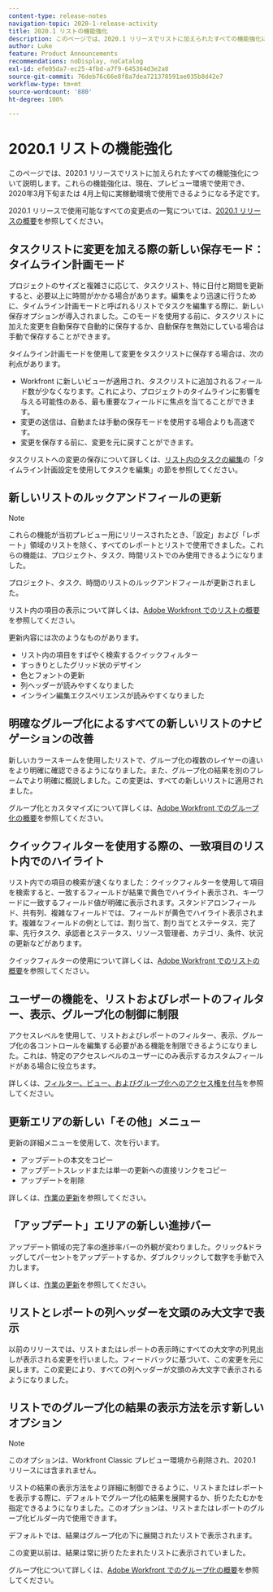```yaml
---
content-type: release-notes
navigation-topic: 2020-1-release-activity
title: 2020.1 リストの機能強化
description: このページでは、2020.1 リリースでリストに加えられたすべての機能強化について説明します。これらの機能強化は、現在、プレビュー環境で使用でき、2020年3月下旬または 4月上旬に実稼動環境で使用できるようになる予定です。
author: Luke
feature: Product Announcements
recommendations: noDisplay, noCatalog
exl-id: efe05da7-ec25-4fbd-a7f9-645364d3e2a8
source-git-commit: 76deb76c66e8f8a7dea721378591ae035b8d42e7
workflow-type: tm+mt
source-wordcount: '880'
ht-degree: 100%

---
```


# 2020.1 リストの機能強化

このページでは、2020.1 リリースでリストに加えられたすべての機能強化について説明します。これらの機能強化は、現在、プレビュー環境で使用でき、2020年3月下旬または 4月上旬に実稼動環境で使用できるようになる予定です。

2020.1 リリースで使用可能なすべての変更点の一覧については、[2020.1 リリースの概要](../../../product-announcements/product-releases/2020.1-release-activity/2020.1-release-overview.md)を参照してください。

## タスクリストに変更を加える際の新しい保存モード：タイムライン計画モード

プロジェクトのサイズと複雑さに応じて、タスクリスト、特に日付と期間を更新すると、必要以上に時間がかかる場合があります。編集をより迅速に行うために、タイムライン計画モードと呼ばれるリストでタスクを編集する際に、新しい保存オプションが導入されました。このモードを使用する前に、タスクリストに加えた変更を自動保存で自動的に保存するか、自動保存を無効にしている場合は手動で保存することができます。

タイムライン計画モードを使用して変更をタスクリストに保存する場合は、次の利点があります。

* Workfront に新しいビューが適用され、タスクリストに追加されるフィールド数が少なくなります。これにより、プロジェクトのタイムラインに影響を与える可能性のある、最も重要なフィールドに焦点を当てることができます。
* 変更の送信は、自動または手動の保存モードを使用する場合よりも高速です。
* 変更を保存する前に、変更を元に戻すことができます。

タスクリストへの変更の保存について詳しくは、[リスト内のタスクの編集](../../../manage-work/tasks/manage-tasks/edit-tasks-in-a-list.md)の「タイムライン計画設定を使用してタスクを編集」の節を参照してください。

## 新しいリストのルックアンドフィールの更新

>[!NOTE]
>
>これらの機能が当初プレビュー用にリリースされたとき、「設定」および「レポート」領域のリストを除く、すべてのレポートとリストで使用できました。これらの機能は、プロジェクト、タスク、時間リストでのみ使用できるようになりました。

プロジェクト、タスク、時間のリストのルックアンドフィールが更新されました。

リスト内の項目の表示について詳しくは、[Adobe Workfront でのリストの概要](../../../workfront-basics/navigate-workfront/use-lists/view-items-in-a-list.md)を参照してください。

更新内容には次のようなものがあります。

* リスト内の項目をすばやく検索するクイックフィルター
* すっきりとしたグリッド状のデザイン
* 色とフォントの更新
* 列ヘッダーが読みやすくなりました
* インライン編集エクスペリエンスが読みやすくなりました

## 明確なグループ化によるすべての新しいリストのナビゲーションの改善

新しいカラースキームを使用したリストで、グループ化の複数のレイヤーの違いをより明確に確認できるようになりました。また、グループ化の結果を別のフレームでより明確に概説しました。この変更は、すべての新しいリストに適用されました。

グループ化とカスタマイズについて詳しくは、[Adobe Workfront でのグループ化の概要](../../../reports-and-dashboards/reports/reporting-elements/groupings-overview.md)を参照してください。

## クイックフィルターを使用する際の、一致項目のリスト内でのハイライト

リスト内での項目の検索が速くなりました：クイックフィルターを使用して項目を検索すると、一致するフィールドが結果で黄色でハイライト表示され、キーワードに一致するフィールド値が明確に表示されます。スタンドアロンフィールド、共有列、複雑なフィールドでは、フィールドが黄色でハイライト表示されます。複雑なフィールドの例としては、割り当て、割り当てとステータス、完了率、先行タスク、承認者とステータス、リソース管理者、カテゴリ、条件、状況の更新などがあります。

クイックフィルターの使用について詳しくは、[Adobe Workfront でのリストの概要](../../../workfront-basics/navigate-workfront/use-lists/view-items-in-a-list.md)を参照してください。

## ユーザーの機能を、リストおよびレポートのフィルター、表示、グループ化の制御に制限

アクセスレベルを使用して、リストおよびレポートのフィルター、表示、グループ化の各コントロールを編集する必要がある機能を制限できるようになりました。これは、特定のアクセスレベルのユーザーにのみ表示するカスタムフィールドがある場合に役立ちます。

詳しくは、[フィルター、ビュー、およびグループ化へのアクセス権を付与](../../../administration-and-setup/add-users/configure-and-grant-access/grant-access-fvg.md)を参照してください。

## 更新エリアの新しい「その他」メニュー

更新の詳細メニューを使用して、次を行います。

* アップデートの本文をコピー
* アップデートスレッドまたは単一の更新への直接リンクをコピー
* アップデートを削除

詳しくは、[作業の更新](../../../workfront-basics/updating-work-items-and-viewing-updates/update-work.md)を参照してください。

## 「アップデート」エリアの新しい進捗バー

アップデート領域の完了率の進捗率バーの外観が変わりました。クリック&amp;ドラッグしてパーセントをアップデートするか、ダブルクリックして数字を手動で入力します。

詳しくは、[作業の更新](../../../workfront-basics/updating-work-items-and-viewing-updates/update-work.md)を参照してください。

## リストとレポートの列ヘッダーを文頭のみ大文字で表示

以前のリリースでは、リストまたはレポートの表示時にすべての大文字の列見出しが表示される変更を行いました。フィードバックに基づいて、この変更を元に戻します。この変更により、すべての列ヘッダーが文頭のみ大文字で表示されるようになりました。

## リストでのグループ化の結果の表示方法を示す新しいオプション

>[!NOTE]
>
>このオプションは、Workfront Classic プレビュー環境から削除され、2020.1 リリースには含まれません。

リストの結果の表示方法をより詳細に制御できるように、リストまたはレポートを表示する際に、デフォルトでグループ化の結果を展開するか、折りたたむかを指定できるようになりました。このオプションは、リストまたはレポートのグループ化ビルダー内で使用できます。

デフォルトでは、結果はグループ化の下に展開されたリストで表示されます。

この変更以前は、結果は常に折りたたまれたリストに表示されていました。

グループ化について詳しくは、[Adobe Workfront でのグループ化の概要](../../../reports-and-dashboards/reports/reporting-elements/groupings-overview.md)を参照してください。
